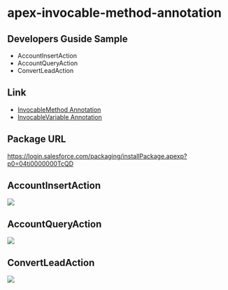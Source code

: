 # apex-invocable-method-annotation
## Developers Guside Sample
- AccountInsertAction
- AccountQueryAction
- ConvertLeadAction

## Link
- <a href="https://www.salesforce.com/us/developer/docs/apexcode/Content/apex_classes_annotation_InvocableMethod.htm" target="_blank">InvocableMethod Annotation</a>
- <a href="https://www.salesforce.com/us/developer/docs/apexcode/Content/apex_classes_annotation_InvocableVariable.htm" target="_blank">InvocableVariable Annotation</a>

## Package URL
<a href="https://login.salesforce.com/packaging/installPackage.apexp?p0=04ti0000000TcQD">https://login.salesforce.com/packaging/installPackage.apexp?p0=04ti0000000TcQD</a>

## AccountInsertAction
<img src="http://f.st-hatena.com/images/fotolife/t/tyoshikawa1106/20150303/20150303074827.png" />

## AccountQueryAction
<img src="http://f.st-hatena.com/images/fotolife/t/tyoshikawa1106/20150303/20150303074826.png" />

## ConvertLeadAction
<img src="http://f.st-hatena.com/images/fotolife/t/tyoshikawa1106/20150303/20150303074828.png" />
